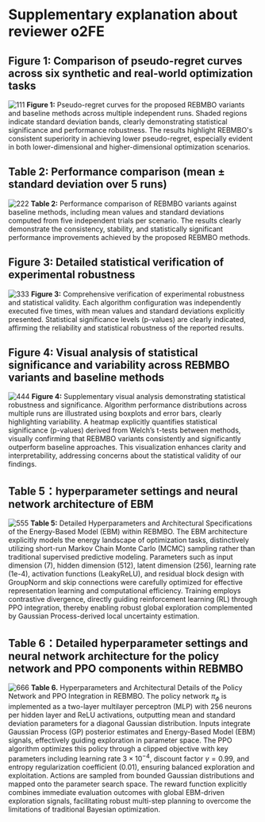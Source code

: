 # Supplementary explanation about reviewer o2FE
## Figure 1: Comparison of pseudo-regret curves across six synthetic and real-world optimization tasks
![111](./reviewer_o2FE_doc/comparison_of_pseudo-regret_curves.PNG)
**Figure 1:** Pseudo-regret curves for the proposed REBMBO variants and baseline methods across multiple independent runs. Shaded regions indicate standard deviation bands, clearly demonstrating statistical significance and performance robustness. The results highlight REBMBO's consistent superiority in achieving lower pseudo-regret, especially evident in both lower-dimensional and higher-dimensional optimization scenarios.

## Table 2: Performance comparison (mean ± standard deviation over 5 runs)
![222](./reviewer_o2FE_doc/Performance_comparison.PNG)
**Table 2:** Performance comparison of REBMBO variants against baseline methods, including mean values and standard deviations computed from five independent trials per scenario. The results clearly demonstrate the consistency, stability, and statistically significant performance improvements achieved by the proposed REBMBO methods.

## Figure 3: Detailed statistical verification of experimental robustness
![333](./reviewer_o2FE_doc/Detailed_statistical_verification.PNG)
**Figure 3:** Comprehensive verification of experimental robustness and statistical validity. Each algorithm configuration was independently executed five times, with mean values and standard deviations explicitly presented. Statistical significance levels (p-values) are clearly indicated, affirming the reliability and statistical robustness of the reported results.

## Figure 4: Visual analysis of statistical significance and variability across REBMBO variants and baseline methods
![444](./reviewer_o2FE_doc/Visual_analysis_of_statistical_significance_and_variability.png)
**Figure 4:** Supplementary visual analysis demonstrating statistical robustness and significance. Algorithm performance distributions across multiple runs are illustrated using boxplots and error bars, clearly highlighting variability. A heatmap explicitly quantifies statistical significance (p-values) derived from Welch’s t-tests between methods, visually confirming that REBMBO variants consistently and significantly outperform baseline approaches. This visualization enhances clarity and interpretability, addressing concerns about the statistical validity of our findings.

## Table 5：hyperparameter settings and neural network architecture of EBM
![555](./reviewer_o2FE_doc/Hyperparameter_settings_and_neural_network_architecturepng.png)
**Table 5:** Detailed Hyperparameters and Architectural Specifications of the Energy-Based Model (EBM) within REBMBO. The EBM architecture explicitly models the energy landscape of optimization tasks, distinctively utilizing short-run Markov Chain Monte Carlo (MCMC) sampling rather than traditional supervised predictive modeling. Parameters such as input dimension (7), hidden dimension (512), latent dimension (256), learning rate (1e-4), activation functions (LeakyReLU), and residual block design with GroupNorm and skip connections were carefully optimized for effective representation learning and computational efficiency. Training employs contrastive divergence, directly guiding reinforcement learning (RL) through PPO integration, thereby enabling robust global exploration complemented by Gaussian Process-derived local uncertainty estimation.

## Table 6：Detailed hyperparameter settings and neural network architecture for the policy network and PPO components within REBMBO
![666](./reviewer_o2FE_doc/Detailed_hyperparameter_settings_and_neural_network_architecture.png)
**Table 6.** Hyperparameters and Architectural Details of the Policy Network and PPO Integration in REBMBO. The policy network $\pi_{\phi}$ is implemented as a two-layer multilayer perceptron (MLP) with 256 neurons per hidden layer and ReLU activations, outputting mean and standard deviation parameters for a diagonal Gaussian distribution. Inputs integrate Gaussian Process (GP) posterior estimates and Energy-Based Model (EBM) signals, effectively guiding exploration in parameter space. The PPO algorithm optimizes this policy through a clipped objective with key parameters including learning rate $3\times10^{-4}$, discount factor $\gamma=0.99$, and entropy regularization coefficient (0.01), ensuring balanced exploration and exploitation. Actions are sampled from bounded Gaussian distributions and mapped onto the parameter search space. The reward function explicitly combines immediate evaluation outcomes with global EBM-driven exploration signals, facilitating robust multi-step planning to overcome the limitations of traditional Bayesian optimization.
